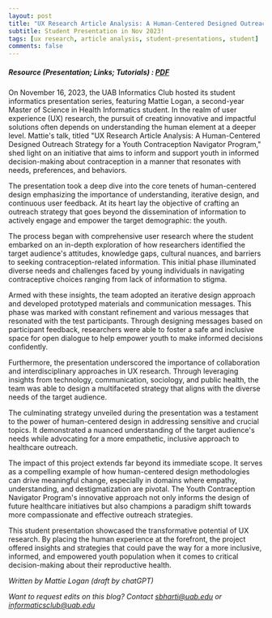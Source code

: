 ```yaml
---
layout: post
title: "UX Research Article Analysis: A Human-Centered Designed Outreach Strategy for a Youth Contraception Navigator Program"
subtitle: Student Presentation in Nov 2023!
tags: [ux research, article analysis, student-presentations, student]
comments: false
---
```

##### Resource (Presentation; Links; Tutorials) : <a href="https://drive.google.com/file/d/1jtFMFoA44l1PhEDd_kl-14LfuKFfPAOn/view?usp=sharing" target="_blank">PDF</a>


On November 16, 2023, the UAB Informatics Club hosted its student informatics presentation series, featuring Mattie Logan, a second-year Master of Science in Health Informatics student. In the realm of user experience (UX) research, the pursuit of creating innovative and impactful solutions often depends on understanding the human element at a deeper level. Mattie's talk, titled "UX Research Article Analysis: A Human-Centered Designed Outreach Strategy for a Youth Contraception Navigator Program," shed light on an initiative that aims to inform and support youth in informed decision-making about contraception in a manner that resonates with needs, preferences, and behaviors. 

The presentation took a deep dive into the core tenets of human-centered design emphasizing the importance of understanding, iterative design, and continuous user feedback. At its heart lay the objective of crafting an outreach strategy that goes beyond the dissemination of information to actively engage and empower the target demographic: the youth. 

The process began with comprehensive user research where the student embarked on an in-depth exploration of how researchers identified the target audience's attitudes, knowledge gaps, cultural nuances, and barriers to seeking contraception-related information. This initial phase illuminated diverse needs and challenges faced by young individuals in navigating contraceptive choices ranging from lack of information to stigma. 

Armed with these insights, the team adopted an iterative design approach and developed prototyped materials and communication messages. This phase was marked with constant refinement and various messages that resonated with the test participants. Through designing messages based on participant feedback, researchers were able to foster a safe and inclusive space for open dialogue to help empower youth to make informed decisions confidently. 

Furthermore, the presentation underscored the importance of collaboration and interdisciplinary approaches in UX research. Through leveraging insights from technology, communication, sociology, and public health, the team was able to design a multifaceted strategy that aligns with the diverse needs of the target audience. 

The culminating strategy unveiled during the presentation was a testament to the power of human-centered design in addressing sensitive and crucial topics. It demonstrated a nuanced understanding of the target audience's needs while advocating for a more empathetic, inclusive approach to healthcare outreach.

The impact of this project extends far beyond its immediate scope. It serves as a compelling example of how human-centered design methodologies can drive meaningful change, especially in domains where empathy, understanding, and destigmatization are pivotal. The Youth Contraception Navigator Program's innovative approach not only informs the design of future healthcare initiatives but also champions a paradigm shift towards more compassionate and effective outreach strategies.

This student presentation showcased the transformative potential of UX research. By placing the human experience at the forefront, the project offered insights and strategies that could pave the way for a more inclusive, informed, and empowered youth population when it comes to critical decision-making about their reproductive health. 

_Written by Mattie Logan (draft by chatGPT)_

_Want to request edits on this blog? Contact [sbharti@uab.edu](mailto:sbharti@uab.edu) or [informaticsclub@uab.edu](mailto:informaticsclub@uab.edu)_

